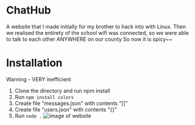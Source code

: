 # ChatHub
A website that I made initially for my brother to hack into with Linux. Then we realised the entirety of the school wifi was connected, so we were able to talk to each other ANYWHERE on our county
So now it is spicy~~
# Installation
Warning - VERY inefficient
1. Clone the directory and run npm install
2. Run `npm install colors`
3. Create file "messages.json" with contents "[]"
4. Create file "users.json" with contents "{}"
5. Run `node .`
![image of website]("https://lh6.googleusercontent.com/orGR-LPGICvsdnP9Uc1N7sLKOWJYaH9vYnD7AzQnLJhUR-oZmvUL4pUaOeZVb2mUH4UC1m-s0VwuG6N_pLSJlVSqcahSkyVZCaO6gj7YVSz0IyPk_0UapGkc_Ps0UARGdA=w1280")
